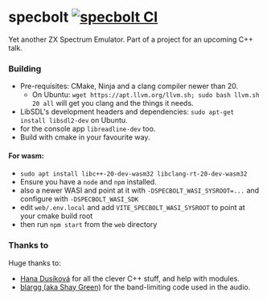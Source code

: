 # specbolt [![specbolt CI](https://github.com/mattgodbolt/specbolt/actions/workflows/ci.yml/badge.svg)](https://github.com/mattgodbolt/specbolt/actions/workflows/ci.yml)

Yet another ZX Spectrum Emulator. Part of a project for an upcoming C++ talk.

### Building

- Pre-requisites: CMake, Ninja and a clang compiler newer than 20.
    - On Ubuntu: `wget https://apt.llvm.org/llvm.sh; sudo bash llvm.sh 20 all` will get you clang and the things it
      needs.
- LibSDL's development headers and dependencies: `sudo apt-get install libsdl2-dev` on Ubuntu.
- for the console app `libreadline-dev` too.
- Build with cmake in your favourite way.

#### For wasm:

- `sudo apt install libc++-20-dev-wasm32 libclang-rt-20-dev-wasm32`
- Ensure you have a `node` and `npm` installed.
- also a newer WASI and point at it with `-DSPECBOLT_WASI_SYSROOT=...` and configure with `-DSPECBOLT_WASI_SDK`
- edit `web/.env.local` and add `VITE_SPECBOLT_WASI_SYSROOT` to point at your cmake build root
- then run `npm start` from the `web` directory

### Thanks to

Huge thanks to:

- [Hana Dusíková](https://github.com/hanickadot) for all the clever C++ stuff, and help with modules.
- [blargg (aka Shay Green)](http://www.slack.net/~ant/) for the band-limiting code used in the audio.
